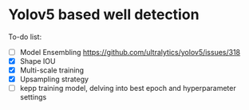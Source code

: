 # Yolov5 based well detection
 To-do list:
 - [ ] Model Ensembling
 https://github.com/ultralytics/yolov5/issues/318
 - [x] Shape IOU
 - [x] Multi-scale training
 - [x] Upsampling strategy
 - [ ] kepp training model, delving into best epoch and hyperparameter settings
